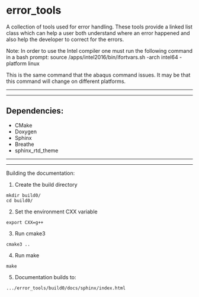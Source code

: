 # error\_tools

A collection of tools used for error handling. These tools provide a linked 
list class which can help a user both understand where an error happened 
and also help the developer to correct for the errors.

Note: In order to use the Intel compiler one must run the following command in a
bash prompt: source /apps/intel2016/bin/ifortvars.sh -arch intel64 -platform
linux

This is the same command that the abaqus command issues. It may be that 
this command will change on different platforms.

---

---

## Dependencies: 

* CMake
* Doxygen
* Sphinx
* Breathe
* sphinx\_rtd\_theme

---

---

Building the documentation:

1) Create the build directory

```
mkdir build0/
cd build0/
```

2) Set the environment CXX variable

```
export CXX=g++
```

3) Run cmake3

```
cmake3 ..
```

4) Run make

```
make
```

5) Documentation builds to: 

```
.../error_tools/build0/docs/sphinx/index.html
```
